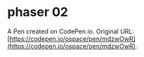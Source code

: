 # phaser 02

A Pen created on CodePen.io. Original URL: [https://codepen.io/ospace/pen/mdzwOwR](https://codepen.io/ospace/pen/mdzwOwR).

